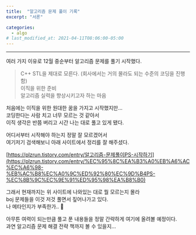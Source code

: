 ```yaml
---
title:  "알고리즘 문제 풀이 기록"
excerpt: "서론"

categories:
  - algo
# last_modified_at: 2021-04-11T08:06:00-05:00
---
```


---

여러 가지 이유로 12월 중순부터 알고리즘 문제를 풀기 시작했다.


> C++ STL을 제대로 모른다. (회사에서는 거의 몰라도 되는 수준의 코딩을 진행함) <br>
> 이직을 위한 준비 <br>
> 알고리즘 실력을 향상시키고자 하는 마음 <br>



처음에는 이직을 위한 원대한 꿈을 가지고 시작했지만...  <br>
코딩한다는 사람 치고 너무 모르는 것 같아서   
이직 생각은 반쯤 버리고 시간 나는 대로 풀고 있게 됐다.


어디서부터 시작해야 하는지 정말 잘 모르겠어서   
여기저기 검색해보니 아래 사이트에서 정리를 잘 해주셨다. 


[https://plzrun.tistory.com/entry/알고리즘-문제풀이PS-시작하기](https://plzrun.tistory.com/entry/%EC%95%8C%EA%B3%A0%EB%A6%AC%EC%A6%98-%EB%AC%B8%EC%A0%9C%ED%92%80%EC%9D%B4PS-%EC%8B%9C%EC%9E%91%ED%95%98%EA%B8%B0)


그래서 현재까지는 위 사이트에 나와있는 대로 뭘 모르는지 몰라   
boj 문제들을 이것 저것 풀면서 짚어나가고 있다. <br>
나 메타인지가 부족한가.. 🤨


아무튼 여력이 되는만큼 풀고 푼 내용들을 정말 간략하게 여기에 올려볼 예정이다. <br>
과연 알고리즘 문제 해결 전략 책까지 볼 수 있을지...
